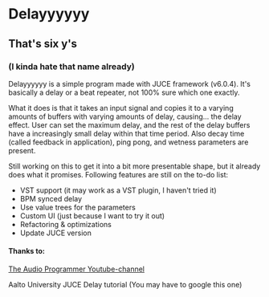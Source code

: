 # Delayyyyyy
## That's six y's
### (I kinda hate that name already)

Delayyyyyy is a simple program made with JUCE framework (v6.0.4). It's basically a delay or a beat repeater, not 100% sure which one exactly.

What it does is that it takes an input signal and copies it to a varying amounts of buffers with varying amounts of delay, causing... the delay effect. User can set the maximum delay, and the rest of the delay buffers have a increasingly small delay within that time period. Also decay time (called feedback in application), ping pong, and wetness parameters are present.

Still working on this to get it into a bit more presentable shape, but it already does what it promises. Following features are still on the to-do list:
- VST support (it may work as a VST plugin, I haven't tried it)
- BPM synced delay
- Use value trees for the parameters
- Custom UI (just because I want to try it out)
- Refactoring & optimizations
- Update JUCE version

#### Thanks to:

[The Audio Programmer Youtube-channel](https://www.youtube.com/channel/UCpKb02FsH4WH4X_2xhIoJ1A)

Aalto University JUCE Delay tutorial (You may have to google this one)

